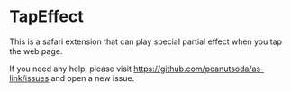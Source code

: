 # TapEffect

This is a safari extension that can play special partial effect when you tap the web page.

If you need any help, please visit https://github.com/peanutsoda/as-link/issues and open a new issue.